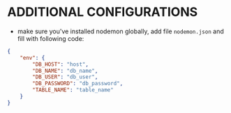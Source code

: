 # ADDITIONAL CONFIGURATIONS
- make sure you've installed nodemon globally, add file `nodemon.json` and fill with following code:
```json
{
    "env": {
        "DB_HOST": "host",
        "DB_NAME": "db_name",
        "DB_USER": "db_user",
        "DB_PASSWORD": "db_password",
        "TABLE_NAME": "table_name"
    }
}
```